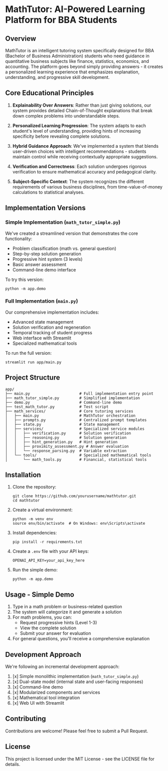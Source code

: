 # MathTutor: AI-Powered Learning Platform for BBA Students

## Overview

MathTutor is an intelligent tutoring system specifically designed for BBA (Bachelor of Business Administration) students who need guidance in quantitative business subjects like finance, statistics, economics, and accounting. The platform goes beyond simply providing answers - it creates a personalized learning experience that emphasizes explanation, understanding, and progressive skill development.

## Core Educational Principles

1. **Explainability Over Answers**: Rather than just giving solutions, our system provides detailed Chain-of-Thought explanations that break down complex problems into understandable steps.

2. **Personalized Learning Progression**: The system adapts to each student's level of understanding, providing hints of increasing specificity before revealing complete solutions.

3. **Hybrid Guidance Approach**: We've implemented a system that blends user-driven choices with intelligent recommendations - students maintain control while receiving contextually appropriate suggestions.

4. **Verification and Correctness**: Each solution undergoes rigorous verification to ensure mathematical accuracy and pedagogical clarity.

5. **Subject-Specific Context**: The system recognizes the different requirements of various business disciplines, from time-value-of-money calculations to statistical analyses.

## Implementation Versions

### Simple Implementation (`math_tutor_simple.py`)

We've created a streamlined version that demonstrates the core functionality:

- Problem classification (math vs. general question)
- Step-by-step solution generation
- Progressive hint system (3 levels)
- Basic answer assessment
- Command-line demo interface

To try this version:
```
python -m app.demo
```

### Full Implementation (`main.py`)

Our comprehensive implementation includes:

- Advanced state management
- Solution verification and regeneration
- Temporal tracking of student progress
- Web interface with Streamlit
- Specialized mathematical tools

To run the full version:
```
streamlit run app/main.py
```

## Project Structure

```
app/
├── main.py                      # Full implementation entry point
├── math_tutor_simple.py         # Simplified implementation
├── demo.py                      # Command-line demo
├── test_math_tutor.py           # Test script
├── math_services/               # Core tutoring services
│   ├── main.py                  # MathTutor orchestration
│   ├── prompts.py               # Centralized prompt templates
│   ├── state.py                 # State management
│   ├── services/                # Specialized service modules
│   │   ├── verification.py      # Solution verification
│   │   ├── reasoning.py         # Solution generation
│   │   ├── hint_generation.py   # Hint generation
│   │   ├── proximity_assessment.py # Answer evaluation
│   │   └── response_parsing.py  # Variable extraction
│   └── tools/                   # Specialized mathematical tools
│       └── math_tools.py        # Financial, statistical tools
```

## Installation

1. Clone the repository:
   ```
   git clone https://github.com/yourusername/mathtutor.git
   cd mathtutor
   ```

2. Create a virtual environment:
   ```
   python -m venv env
   source env/bin/activate  # On Windows: env\Scripts\activate
   ```

3. Install dependencies:
   ```
   pip install -r requirements.txt
   ```

4. Create a `.env` file with your API keys:
   ```
   OPENAI_API_KEY=your_api_key_here
   ```

5. Run the simple demo:
   ```
   python -m app.demo
   ```

## Usage - Simple Demo

1. Type in a math problem or business-related question
2. The system will categorize it and generate a solution
3. For math problems, you can:
   - Request progressive hints (Level 1-3)
   - View the complete solution
   - Submit your answer for evaluation
4. For general questions, you'll receive a comprehensive explanation

## Development Approach

We're following an incremental development approach:

1. [x] Simple monolithic implementation (`math_tutor_simple.py`)
2. [x] Dual-state model (internal state and user-facing responses)
3. [x] Command-line demo
4. [x] Modularized components and services
5. [x] Mathematical tool integration
6. [x] Web UI with Streamlit

## Contributing

Contributions are welcome! Please feel free to submit a Pull Request.

## License

This project is licensed under the MIT License - see the LICENSE file for details. 